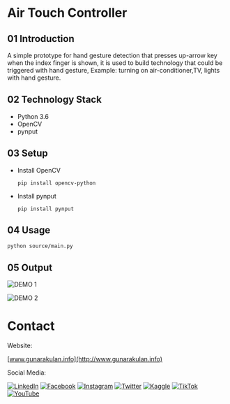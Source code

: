 # Air Touch Controller

## 01 Introduction

A simple prototype for hand gesture detection that presses up-arrow key when the index finger is shown, it is used to build technology that could be triggered with hand gesture, Example: turning on air-conditioner,TV, lights with hand gesture.

## 02 Technology Stack

- Python 3.6
- OpenCV
- pynput

## 03 Setup

- Install OpenCV

  ```
  pip install opencv-python
  ```

- Install pynput

  ```
  pip install pynput
  ```

## 04 Usage

```
python source/main.py
```

## 05 Output

![DEMO 1](docs/media/demo-1.gif)

![DEMO 2](docs/media/demo-2.gif)

# Contact

Website:

 [www.gunarakulan.info](http://www.gunarakulan.info)

Social Media:

[![LinkedIn](https://img.shields.io/badge/-LinkedIn-E01E5A?style=flat-square&logo=linkedin&logoColor=white)](https://www.linkedin.com/in/gunarakulangunaretnam)
[![Facebook](https://img.shields.io/badge/-Facebook-E01E5A?style=flat-square&logo=facebook&logoColor=white)](https://www.facebook.com/gunarakulangunaretnam)
[![Instagram](https://img.shields.io/badge/-Instagram-E01E5A?style=flat-square&logo=instagram&logoColor=white)](https://www.instagram.com/gunarakulangunaretnam)
[![Twitter](https://img.shields.io/badge/-Twitter-E01E5A?style=flat-square&logo=twitter&logoColor=white)](https://twitter.com/gunarakulangr)
[![Kaggle](https://img.shields.io/badge/-Kaggle-E01E5A?style=flat-square&logo=kaggle&logoColor=white)](https://www.kaggle.com/gunarakulangr)
[![TikTok](https://img.shields.io/badge/-TikTok-E01E5A?style=flat-square&logo=tiktok&logoColor=white)](https://www.tiktok.com/@gunarakulangunaretnam)
[![YouTube](https://img.shields.io/badge/-YouTube-E01E5A?style=flat-square&logo=youtube&logoColor=white)](https://www.youtube.com/channel/UCjMOdgHFAjAdBKiqV8y2Tww)




